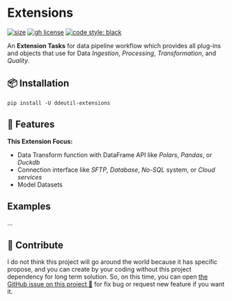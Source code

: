 # Extensions

[![size](https://img.shields.io/github/languages/code-size/ddeutils/ddeutil-extensions)](https://github.com/ddeutils/ddeutil-extensions)
[![gh license](https://img.shields.io/github/license/ddeutils/ddeutil-extensions)](https://github.com/ddeutils/ddeutil-extensions/blob/main/LICENSE)
[![code style: black](https://img.shields.io/badge/code%20style-black-000000.svg)](https://github.com/psf/black)

An **Extension Tasks** for data pipeline workflow which provides all plug-ins
and objects that use for Data _Ingestion_, _Processing_, _Transformation_, and
_Quality_.

## 📦 Installation

```shell
pip install -U ddeutil-extensions
```

## :rocket: Features

**This Extension Focus:**

- Data Transform function with DataFrame API like _Polars_, _Pandas_, or _Duckdb_
- Connection interface like _SFTP_, _Database_, _No-SQL_ system, or _Cloud services_
- Model Datasets

## Examples

...

## :speech_balloon: Contribute

I do not think this project will go around the world because it has specific propose,
and you can create by your coding without this project dependency for long term
solution. So, on this time, you can open [the GitHub issue on this project :raised_hands:](https://github.com/ddeutils/ddeutil-extensions/issues)
for fix bug or request new feature if you want it.
